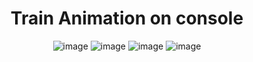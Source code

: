 
<div align="center">

<h1>Train Animation on console
</h1>



![image](https://user-images.githubusercontent.com/54008790/205472802-07328dad-5341-4a4b-aee4-59035f7521c9.png)
![image](https://user-images.githubusercontent.com/54008790/205472943-983d9a0f-3c9e-4efc-b995-f4eeee48a248.png)
![image](https://user-images.githubusercontent.com/54008790/205472957-52bd1818-dfe1-498c-8b41-4496b5fc52f9.png)
![image](https://user-images.githubusercontent.com/54008790/205472997-2f9fd10d-4c11-4cb5-85e2-2fe8230bcd8a.png)
 

 </div>
 
